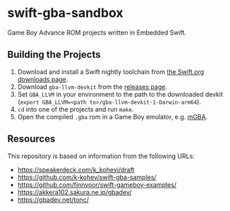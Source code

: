 # swift-gba-sandbox

Game Boy Advance ROM projects written in Embedded Swift.

## Building the Projects

1. Download and install a Swift nightly toolchain from [the Swift.org downloads page](https://www.swift.org/download/#snapshots).
2. Download `gba-llvm-devkit` from the [releases page](https://github.com/stuij/gba-llvm-devkit/releases).
3. Set `GBA_LLVM` in your environment to the path to the downloaded devkit (`export GBA_LLVM=<path to>/gba-llvm-devkit-1-Darwin-arm64`).
4. `cd` into one of the projects and run `make`.
5. Open the compiled `.gba` rom in a Game Boy emulator, e.g. [mGBA](https://mgba.io).

## Resources
This repository is based on information from the following URLs:

- https://speakerdeck.com/k_koheyi/draft
- https://github.com/k-kohey/swift-gba-samples/
- https://github.com/finnvoor/swift-gameboy-examples/
- https://akkera102.sakura.ne.jp/gbadev/
- https://gbadev.net/tonc/
